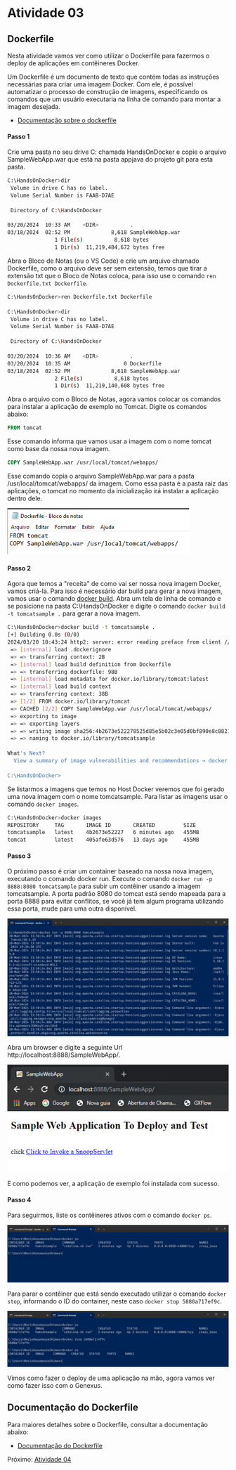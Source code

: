 # Atividade 03

## Dockerfile

Nesta atividade vamos ver como utilizar o Dockerfile para fazermos o deploy de aplicações em contêineres Docker.

Um Dockerfile é um documento de texto que contém todas as instruções necessárias para criar uma imagem Docker. Com ele, é possível automatizar o processo de construção de imagens, especificando os comandos que um usuário executaria na linha de comando para montar a imagem desejada.

- [Documentação sobre o dockerfile](https://docs.docker.com/reference/dockerfile/)


#### Passo 1

Crie uma pasta no seu drive C: chamada HandsOnDocker e copie o arquivo SampleWebApp.war que está na pasta appjava do projeto git para esta pasta.

```bash
C:\HandsOnDocker>dir
 Volume in drive C has no label.
 Volume Serial Number is FAAB-D7AE

 Directory of C:\HandsOnDocker

03/20/2024  10:33 AM    <DIR>          .
03/18/2024  02:52 PM             8,618 SampleWebApp.war
               1 File(s)          8,618 bytes
               1 Dir(s)  11,219,484,672 bytes free
``` 

Abra o Bloco de Notas (ou o VS Code) e crie um arquivo chamado Dockerfile, como o arquivo deve ser sem extensão, temos que tirar a extensão txt que o Bloco de Notas coloca, para isso use o comando `ren Dockerfile.txt Dockerfile`.

```bash
C:\HandsOnDocker>ren Dockerfile.txt Dockerfile

C:\HandsOnDocker>dir
 Volume in drive C has no label.
 Volume Serial Number is FAAB-D7AE

 Directory of C:\HandsOnDocker

03/20/2024  10:36 AM    <DIR>          .
03/20/2024  10:35 AM                 0 Dockerfile
03/18/2024  02:52 PM             8,618 SampleWebApp.war
               2 File(s)          8,618 bytes
               1 Dir(s)  11,219,140,608 bytes free

```

Abra o arquivo com o Bloco de Notas, agora vamos colocar os comandos para instalar a aplicação de exemplo no Tomcat. Digite os comandos abaixo:

```dockerfile
FROM tomcat
```
Esse comando informa que vamos usar a imagem com o nome tomcat como base da nossa nova imagem.


```dockerfile
COPY SampleWebApp.war /usr/local/tomcat/webapps/
```
Esse comando copia o arquivo SampleWebApp.war para a pasta /usr/local/tomcat/webapps/ da imagem. Como essa pasta é a pasta raiz das aplicações, o tomcat no momento da inicialização irá instalar a aplicação dentro dele.


![Dockerfile](imagens/dockerfile.png)

#### Passo 2

Agora que temos a "receita" de como vai ser nossa nova imagem Docker, vamos criá-la. Para isso é necessário dar build para gerar a nova imagem, vamos usar o comando [docker build](https://docs.docker.com/engine/reference/commandline/build/).
Abra um tela de linha de comando e se posicione na pasta C:\HandsOnDocker e digite o comando `docker build -t tomcatsample .` para gerar a nova imagem.

```bash
C:\HandsOnDocker>docker build -t tomcatsample .
[+] Building 0.0s (0/0)                                                                                  docker:default
2024/03/20 10:43:24 http2: server: error reading preface from client //./pipe/docker_engine: file has already been close[+] Building 0.5s (7/7) FINISHED                                                                         docker:default
 => [internal] load .dockerignore                                                                                  0.1s
 => => transferring context: 2B                                                                                    0.0s
 => [internal] load build definition from Dockerfile                                                               0.1s
 => => transferring dockerfile: 98B                                                                                0.0s
 => [internal] load metadata for docker.io/library/tomcat:latest                                                   0.0s
 => [internal] load build context                                                                                  0.1s
 => => transferring context: 38B                                                                                   0.0s
 => [1/2] FROM docker.io/library/tomcat                                                                            0.0s
 => CACHED [2/2] COPY SampleWebApp.war /usr/local/tomcat/webapps/                                                  0.0s
 => exporting to image                                                                                             0.1s
 => => exporting layers                                                                                            0.0s
 => => writing image sha256:4b2673e522278525d85e5b02c3e05d0bf890e8c8821ceab8174c2fb2d69ff001                       0.0s
 => => naming to docker.io/library/tomcatsample                                                                    0.0s

What's Next?
  View a summary of image vulnerabilities and recommendations → docker scout quickview

C:\HandsOnDocker>
```
Se listarmos a imagens que temos no Host Docker veremos que foi gerado uma nova imagem com o nome tomcatsample.
Para listar as imagens usar o comando `docker images`.

```bash
C:\HandsOnDocker>docker images
REPOSITORY     TAG       IMAGE ID       CREATED         SIZE
tomcatsample   latest    4b2673e52227   6 minutes ago   455MB
tomcat         latest    405afe63d576   13 days ago     455MB
```

#### Passo 3

O próximo passo é criar um container baseado na nossa nova imagem, executando o comando docker run. Execute o comando `docker run -p 8888:8080 tomcatsample` para subir um contêiner usando a imagem tomcatsample.
A porta padrão 8080 do tomcat está sendo mapeada para a porta 8888 para evitar conflitos, se você já tem algum programa utilizando essa porta, mude para uma outra disponível.

![run tomcatsample](imagens/tomcatsample.png)

Abra um browser e digite a seguinte Url http://localhost:8888/SampleWebApp/.

![sample web app](imagens/samplewebapp.png)

E como podemos ver, a aplicação de exemplo foi instalada com sucesso.

#### Passo 4

Para seguirmos, liste os contêineres ativos com o comando `docker ps`.

![docker ps](imagens/dockerps.png)

Para parar o contêiner que está sendo executado utilizar o comando `docker stop`, informando o ID do container, neste caso `docker stop 5880a717ef9c`.

![docker stop](imagens/dockerstop.png)

Vimos como fazer o deploy de uma aplicação na mão, agora vamos ver como fazer isso com o Genexus.


## Documentação do Dockerfile

Para maiores detalhes sobre o Dockerfile, consultar a documentação abaixo:

- [Documentação do Dockerfile](https://docs.docker.com/reference/dockerfile/)


Próximo: [Atividade 04](04-atividade.md)